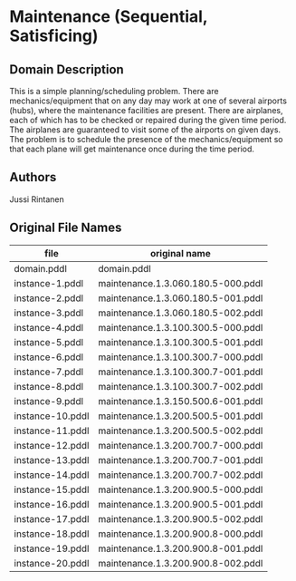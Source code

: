 # Maintenance (Sequential, Satisficing)

## Domain Description

This is a simple planning/scheduling problem.
There are mechanics/equipment that on any day may work at one of several airports (hubs), where the maintenance facilities are present.
There are airplanes, each of which has to be checked or repaired during the given time period.
The airplanes are guaranteed to visit some of the airports on given days.
The problem is to schedule the presence of the mechanics/equipment so that each plane will get maintenance once during the time period.

## Authors

Jussi Rintanen

## Original File Names

| file             | original name                      |
|------------------|------------------------------------|
| domain.pddl      | domain.pddl                        |
| instance-1.pddl  | maintenance.1.3.060.180.5-000.pddl |
| instance-2.pddl  | maintenance.1.3.060.180.5-001.pddl |
| instance-3.pddl  | maintenance.1.3.060.180.5-002.pddl |
| instance-4.pddl  | maintenance.1.3.100.300.5-000.pddl |
| instance-5.pddl  | maintenance.1.3.100.300.5-001.pddl |
| instance-6.pddl  | maintenance.1.3.100.300.7-000.pddl |
| instance-7.pddl  | maintenance.1.3.100.300.7-001.pddl |
| instance-8.pddl  | maintenance.1.3.100.300.7-002.pddl |
| instance-9.pddl  | maintenance.1.3.150.500.6-001.pddl |
| instance-10.pddl | maintenance.1.3.200.500.5-001.pddl |
| instance-11.pddl | maintenance.1.3.200.500.5-002.pddl |
| instance-12.pddl | maintenance.1.3.200.700.7-000.pddl |
| instance-13.pddl | maintenance.1.3.200.700.7-001.pddl |
| instance-14.pddl | maintenance.1.3.200.700.7-002.pddl |
| instance-15.pddl | maintenance.1.3.200.900.5-000.pddl |
| instance-16.pddl | maintenance.1.3.200.900.5-001.pddl |
| instance-17.pddl | maintenance.1.3.200.900.5-002.pddl |
| instance-18.pddl | maintenance.1.3.200.900.8-000.pddl |
| instance-19.pddl | maintenance.1.3.200.900.8-001.pddl |
| instance-20.pddl | maintenance.1.3.200.900.8-002.pddl |
